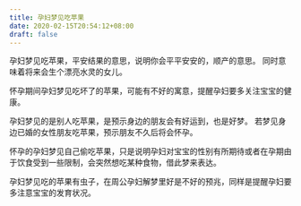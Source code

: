 ```yaml
---
title: 孕妇梦见吃苹果
date: 2020-02-15T20:54:12+08:00
draft: false
---
```


孕妇梦见吃苹果，平安结果的意思，说明你会平平安安的，顺产的意思。
同时意味着将来会生个漂亮水灵的女儿。

怀孕期间孕妇梦见吃坏了的苹果，可能有不好的寓意，提醒孕妇要多关注宝宝的健康。

孕妇梦见的是别人吃苹果，是预示身边的朋友会有好运到，也是好梦。
若梦见身边已婚的女性朋友吃苹果，预示朋友不久后将会怀孕。

怀孕的孕妇梦见自己偷吃苹果，只是说明孕妇对宝宝的性别有所期待或者在孕期由于饮食受到一些限制，会突然想吃某种食物，借此梦来表达。

孕妇梦见吃的苹果有虫子，在周公孕妇解梦里好是不好的预兆，同样是提醒孕妇要多注意宝宝的发育状况。
